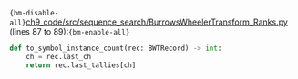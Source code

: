 `{bm-disable-all}`[ch9_code/src/sequence_search/BurrowsWheelerTransform_Ranks.py](ch9_code/src/sequence_search/BurrowsWheelerTransform_Ranks.py) (lines 87 to 89):`{bm-enable-all}`

```python
def to_symbol_instance_count(rec: BWTRecord) -> int:
    ch = rec.last_ch
    return rec.last_tallies[ch]
```